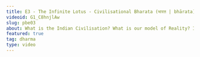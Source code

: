 ```yaml
---
title: E3 - The Infinite Lotus - Civilisational Bharata (भारत | bhārata) | Kiran (@vakibs)
videoid: G1_C8hnjlAw
slug: pbe03
about: What is the Indian Civilisation? What is our model of Reality? In this video with Kiran, we conceive of Bhārata as an Infinite Lotus, a Fractal Maṇḍala. Along the way, we cover ideas on history, how we need to approach it, and the value to take from our literature. We also discuss the bedrock - the Bhāratīya conception of Dharma and Ṛta. 
featured: true
tag: dharma
type: video
---
```


